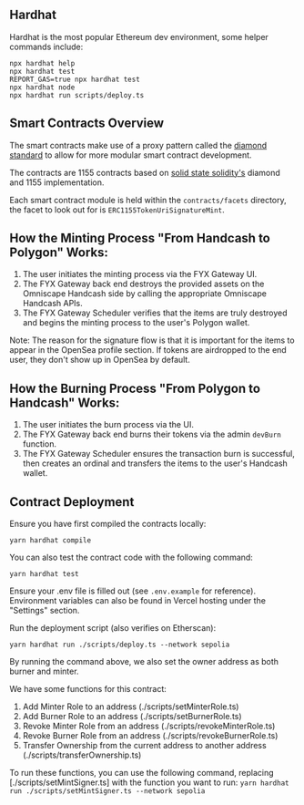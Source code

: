 ## Hardhat 

Hardhat is the most popular Ethereum dev environment, some helper commands include:

```shell
npx hardhat help
npx hardhat test
REPORT_GAS=true npx hardhat test
npx hardhat node
npx hardhat run scripts/deploy.ts
```

## Smart Contracts Overview

The smart contracts make use of a proxy pattern called the [diamond standard](https://eips.ethereum.org/EIPS/eip-2535) to allow for more modular smart contract development.

The contracts are 1155 contracts based on [solid state solidity's](https://github.com/solidstate-network/solidstate-solidity) diamond and 1155 implementation.

Each smart contract module is held within the `contracts/facets` directory, the facet to look out for is `ERC1155TokenUriSignatureMint`.

## How the Minting Process "From Handcash to Polygon" Works:

1. The user initiates the minting process via the FYX Gateway UI.
2. The FYX Gateway back end destroys the provided assets on the Omniscape Handcash side by calling the appropriate Omniscape Handcash APIs.
3. The FYX Gateway Scheduler verifies that the items are truly destroyed and begins the minting process to the user's Polygon wallet.

Note: The reason for the signature flow is that it is important for the items to appear in the OpenSea profile section. If tokens are airdropped to the end user, they don't show up in OpenSea by default.

## How the Burning Process "From Polygon to Handcash" Works:

1. The user initiates the burn process via the UI.
2. The FYX Gateway back end burns their tokens via the admin `devBurn` function.
3. The FYX Gateway Scheduler ensures the transaction burn is successful, then creates an ordinal and transfers the items to the user's Handcash wallet.

## Contract Deployment

Ensure you have first compiled the contracts locally:

`yarn hardhat compile`

You can also test the contract code with the following command:

`yarn hardhat test`

Ensure your .env file is filled out (see `.env.example` for reference). Environment variables can also be found in Vercel hosting under the "Settings" section.

Run the deployment script (also verifies on Etherscan):

`yarn hardhat run ./scripts/deploy.ts --network sepolia`

By running the command above, we also set the owner address as both burner and minter.

We have some functions for this contract:

1. Add Minter Role to an address (./scripts/setMinterRole.ts)
2. Add Burner Role to an address (./scripts/setBurnerRole.ts)
3. Revoke Minter Role from an address (./scripts/revokeMinterRole.ts)
4. Revoke Burner Role from an address (./scripts/revokeBurnerRole.ts)
5. Transfer Ownership from the current address to another address (./scripts/transferOwnership.ts)

To run these functions, you can use the following command, replacing [./scripts/setMintSigner.ts] with the function you want to run:
`yarn hardhat run ./scripts/setMintSigner.ts --network sepolia`

